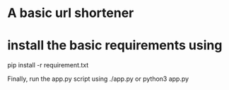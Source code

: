 A basic url shortener
=======================

install the basic requirements using
====================================
pip install -r requirement.txt 

Finally, run the app.py script using ./app.py or python3 app.py

